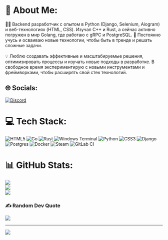 # 💫 About Me:
👨‍💻 Backend разработчик с опытом в Python (Django, Selenium, Aiogram) и веб-технологиях (HTML, CSS). Изучал C++ и Rust, а сейчас активно погружен в мир Golang, где работаю с gRPC и PostgreSQL. 🚀 Постоянно учусь и осваиваю новые технологии, чтобы быть в тренде и решать сложные задачи.<br><br>💡 Люблю создавать эффективные и масштабируемые решения, оптимизировать процессы и изучать новые подходы в разработке. В свободное время экспериментирую с новыми инструментами и фреймворками, чтобы расширять свой стек технологий.


## 🌐 Socials:
[![Discord](https://img.shields.io/badge/Discord-%237289DA.svg?logo=discord&logoColor=white)](https://discord.gg/popugu) 

# 💻 Tech Stack:
![HTML5](https://img.shields.io/badge/html5-%23E34F26.svg?style=for-the-badge&logo=html5&logoColor=white) ![Go](https://img.shields.io/badge/go-%2300ADD8.svg?style=for-the-badge&logo=go&logoColor=white) ![Rust](https://img.shields.io/badge/rust-%23000000.svg?style=for-the-badge&logo=rust&logoColor=white) ![Windows Terminal](https://img.shields.io/badge/Windows%20Terminal-%234D4D4D.svg?style=for-the-badge&logo=windows-terminal&logoColor=white) ![Python](https://img.shields.io/badge/python-3670A0?style=for-the-badge&logo=python&logoColor=ffdd54) ![CSS3](https://img.shields.io/badge/css3-%231572B6.svg?style=for-the-badge&logo=css3&logoColor=white) ![Django](https://img.shields.io/badge/django-%23092E20.svg?style=for-the-badge&logo=django&logoColor=white) ![Postgres](https://img.shields.io/badge/postgres-%23316192.svg?style=for-the-badge&logo=postgresql&logoColor=white) ![Docker](https://img.shields.io/badge/docker-%230db7ed.svg?style=for-the-badge&logo=docker&logoColor=white) ![Steam](https://img.shields.io/badge/steam-%23000000.svg?style=for-the-badge&logo=steam&logoColor=white) ![GitLab CI](https://img.shields.io/badge/gitlab%20CI-%23181717.svg?style=for-the-badge&logo=gitlab&logoColor=white)
# 📊 GitHub Stats:
![](https://github-readme-stats.vercel.app/api?username=popmanpop&theme=dark&hide_border=false&include_all_commits=false&count_private=false)<br/>
![](https://nirzak-streak-stats.vercel.app/?user=popmanpop&theme=dark&hide_border=false)<br/>
![](https://github-readme-stats.vercel.app/api/top-langs/?username=popmanpop&theme=dark&hide_border=false&include_all_commits=false&count_private=false&layout=compact)

### ✍️ Random Dev Quote
![](https://quotes-github-readme.vercel.app/api?type=horizontal&theme=radical)

---
[![](https://visitcount.itsvg.in/api?id=popmanpop&icon=0&color=0)](https://visitcount.itsvg.in)

<!-- Proudly created with GPRM ( https://gprm.itsvg.in ) -->
